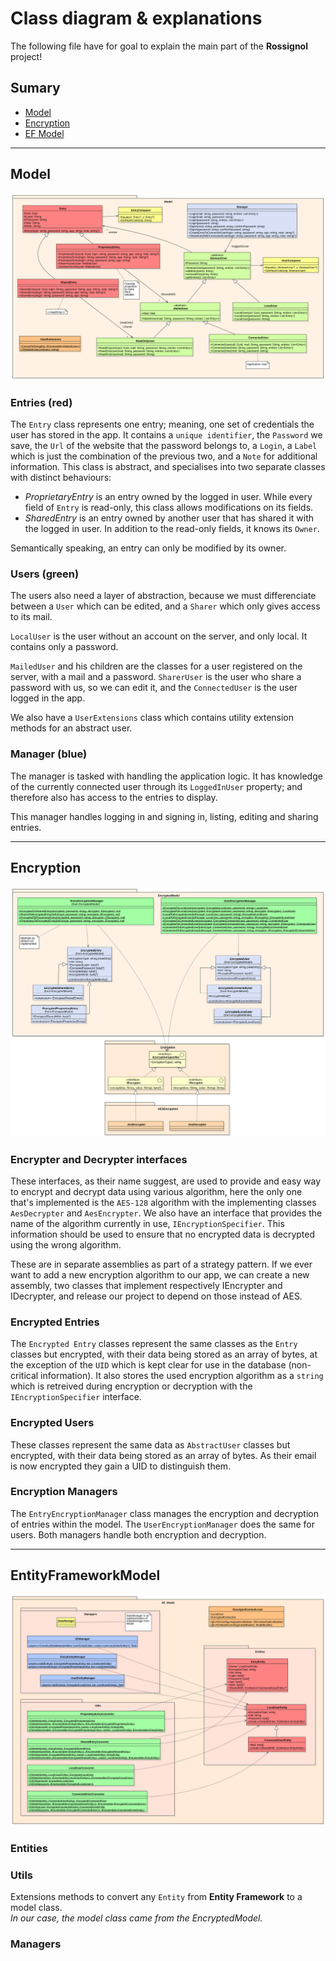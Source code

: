 # Class diagram & explanations

The following file have for goal to explain the main part of the **Rossignol** project!

## Sumary

* [Model](##Model)
* [Encryption](##Encryption)
* [EF Model](##EntityFrameworkModel)

---

## Model

<img src="./model.svg">

### Entries (red)

The `Entry` class represents one entry; meaning, one set of credentials the user has stored in the app. It contains a `unique identifier`, the `Password` we save, the `Url` of the website that the password belongs to, a `Login`, a `Label` which is just the combination of the previous two, and a `Note` for additional information. This class is abstract, and specialises into two separate classes with distinct behaviours:
- *ProprietaryEntry* is an entry owned by the logged in user. While every field of `Entry` is read-only, this class allows modifications on its fields.
- *SharedEntry* is an entry owned by another user that has shared it with the logged in user. In addition to the read-only fields, it knows its `Owner`.

Semantically speaking, an entry can only be modified by its owner.

### Users (green)

The users also need a layer of abstraction, because we must differenciate between a `User` which can be edited, and a `Sharer` which only gives access to its mail.

`LocalUser` is the user without an account on the server, and only local. It contains only a password.

`MailedUser` and his children are the classes for a user registered on the server, with a mail and a password. `SharerUser` is the user who share a password with us, so we can edit it, and the `ConnectedUser` is the user logged in the app.

We also have a `UserExtensions` class which contains utility extension methods for an abstract user.

### Manager (blue)

The manager is tasked with handling the application logic. It has knowledge of the currently connected user through its `LoggedInUser` property; and therefore also has access to the entries to display.

This manager handles logging in and signing in, listing, editing and sharing entries.

---

## Encryption

<img src="./encryption.svg">

### Encrypter and Decrypter interfaces

These interfaces, as their name suggest, are used to provide and easy way to encrypt and decrypt data using various algorithm, here the only one that's implemented is the `AES-128` algorithm with the implementing classes `AesDecrypter` and `AesEncrypter`. We also have an interface that provides the name of the algorithm currently in use, `IEncryptionSpecifier`. This information should be used to ensure that no encrypted data is decrypted using the wrong algorithm.

These are in separate assemblies as part of a strategy pattern. If we ever want to add a new encryption algorithm to our app, we can create a new assembly, two classes that implement respectively IEncrypter and IDecrypter, and release our project to depend on those instead of AES.

### Encrypted Entries

The `Encrypted Entry` classes represent the same classes as the `Entry` classes but encrypted, with their data being stored as an array of bytes, at the exception of the `UID` which is kept clear for use in the database (non-critical information). It also stores the used encryption algorithm as a `string` which is retreived during encryption or decryption with the `IEncryptionSpecifier` interface.

### Encrypted Users

These classes represent the same data as `AbstractUser` classes but encrypted, with their data being stored as an array of bytes. As their email is now encrypted they gain a UID to distinguish them.

### Encryption Managers

The `EntryEncryptionManager` class manages the encryption and decryption of entries within the model. The `UserEncryptionManager` does the same for users. Both managers handle both encryption and decryption.

---

## EntityFrameworkModel

<img src="./ef_model.svg">

### Entities

### Utils

Extensions methods to convert any `Entity` from **Entity Framework** to a model class. </br> *In our case, the model class came from the EncryptedModel.*

### Managers